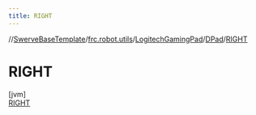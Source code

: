 ```yaml
---
title: RIGHT
---
```

//[SwerveBaseTemplate](../../../../../index.html)/[frc.robot.utils](../../../index.html)/[LogitechGamingPad](../../index.html)/[DPad](../index.html)/[RIGHT](index.html)



# RIGHT



[jvm]\
[RIGHT](index.html)


